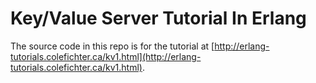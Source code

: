 Key/Value Server Tutorial In Erlang
===================================

The source code in this repo is for the tutorial at [http://erlang-tutorials.colefichter.ca/kv1.html](http://erlang-tutorials.colefichter.ca/kv1.html).